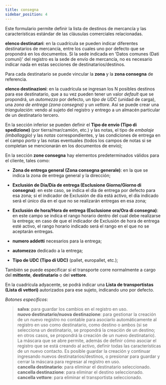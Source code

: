 ```yaml
---
title: consegna
sidebar_position: 4
---
```


Este formulario permite definir la lista de destinos de mercancía y las características estándar de las cláusulas comerciales relacionadas.

**elenco destinatari**: en la cuadrícula se pueden indicar diferentes destinatarios de mercancía, entre los cuales uno por defecto que se propondrá en los documentos. Si la sede indicada en 'Datos comunes (Dati comuni)' del registro es la sede de envío de mercancía, no es necesario indicar nada en estas secciones de destinatarios/destinos.

Para cada destinatario se puede vincular la **zona** y la **zona consegna** de referencia.

**elenco destinazioni**: en la cuadrícula se ingresan los N posibles destinos para ese destinatario, que a su vez pueden tener un valor *default* que se propondrá, un *automezzo* por defecto, un *tipo de UDC* (unidad de carga), una *zona de entrega (zona consegna)* y un *vettore*. Así se puede crear una *triangulación*: vendo al sujeto del registro y entrego a un almacén particular de un destinatario tercero.

En la sección inferior se pueden definir el **Tipo de envío (Tipo di spedizione)** (por tierra/mar/camión, etc.) y las notas, el tipo de *embalaje (imballaggio)* y las *notas* correspondientes, y las condiciones de entrega en el campo *porto* y las notas eventuales (todos los campos de notas si se completan se mencionarán en los documentos de envío);

En la sección **zone consegna** hay elementos predeterminados válidos para el cliente, tales como:

- **Zona de entrega general (Zona consegna generale)**: en la que se indica la zona de entrega general y la dirección;

- **Exclusión de Día/Día de entrega (Esclusione Giorno/Giorno di consegna)**: en este caso, se indica el día de entrega por defecto para esa zona; si el indicador de Exclusión de día está activo, el día indicado será el único día en el que no se realizarán entregas en esa zona;

- **Exclusión de hora/Hora de entrega (Esclusione ora/Ora di consegna)**: en este campo se indica el rango horario dentro del cual debe realizarse la entrega; en caso de que el indicador de Exclusión de hora de entrega esté activo, el rango horario indicado será el rango en el que no se aceptarán entregas.

- **numero addetti** necesarios para la entrega;

- **automezzo** dedicado a la entrega;

- **Tipo de UDC (Tipo di UDC)** (pallet, europallet, etc.);

También se puede especificar si el transporte corre normalmente a cargo del **mittente**, **destinatario** o del **vettore**.

En la cuadrícula adyacente, se podrá indicar una **Lista de transportistas (Lista di vettori)** autorizados para ese sujeto, indicando uno por defecto.

*Botones específicos*:
> **salva**: para guardar los cambios en el registro en uso.  
> **nuovo destinatario/nuova destinazione**: para gestionar la creación de un nuevo registro no contable para asociarlo automáticamente al registro en uso como destinatario, como destino o ambos (si se selecciona un destinatario, se propondrá la creación de un destino; en otros casos, se propondrá la creación de un nuevo destinatario). La máscara que se abre permite, además de definir cómo asociar el registro que se está creando al activo, definir todas las características de un nuevo contacto. Es posible guardar la creación y continuar ingresando nuevos destinatarios/destinos, o presionar para guardar y cerrar la máscara para regresar al registro en uso.  
> **cancella destinatario**: para eliminar el destinatario seleccionado.  
> **cancella destinazione**: para eliminar el destino seleccionado.  
> **cancella vettore**: para eliminar el transportista seleccionado.